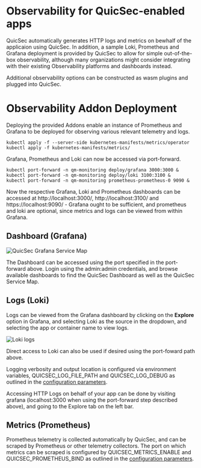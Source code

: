 # Observability for QuicSec-enabled apps

QuicSec automatically generates HTTP logs and metrics on bewhalf of the applicaion using QuicSec. In addition, a sample Loki, Prometheus and Grafana deployment is provided by QuicSec to allow for simple out-of-the-box observability, although many organizations might consider integrating with their existing Observability platforms and dashboards instead.

Additional observability options can be constructed as wasm plugins and plugged into QuicSec. 

# Observability Addon Deployment

Deploying the provided Addons enable an instance of Prometheus and Grafana to be deployed for observing various relevant telemetry and logs.

```
kubectl apply -f --server-side kubernetes-manifests/metrics/operator
kubectl apply -f kubernetes-manifests/metrics/
```

Grafana, Prometheus and Loki can now be accessed via port-forward.

```
kubectl port-forward -n qm-monitoring deploy/grafana 3000:3000 &
kubectl port-forward -n qm-monitoring deploy/loki 3100:3100 &
kubectl port-forward -n qm-monitoring prometheus-prometheus-0 9090 &
```

Now the respective Grafana, Loki and Prometheus dashboards can be accessed at http://localhost:3000/, http://localhost:3100/ and https://localhost:9090/ - Grafana ought to be sufficient, and prometheus and loki are optional, since metrics and logs can be viewed from within Grafana.

## Dashboard (Grafana)

![QuicSec Grafana Service Map](/images/desktop/Quicsec-service-map.png)

The Dashboard can be accessed using the port specified in the port-forward above. Login using the admin:admin credentials, and browse available dashboards to find the QuicSec Dashboard as well as the QuicSec Service Map.

## Logs (Loki)

Logs can be viewed from the Grafana dashboard by clicking on the **Explore** option in Grafana, and selecting Loki as the source in the dropdown, and selecting the app or container name to view logs.

![Loki logs](/images/desktop/Quicsec-loki-logs.png)

Direct access to Loki can also be used if desired using the port-foward path above.

Logging verbosity and output location is configured via environment variables, QUICSEC_LOG_FILE_PATH and QUICSEC_LOG_DEBUG as outlined in the [configuration parameters](/docs/env-vars).


Accessing HTTP Logs on behalf of your app can be done by visiting grafana (localhost:3000 when using the port-forward step described above), and going to the Explore tab on the left bar. 

## Metrics (Prometheus)

Prometheus telemetry is collected automatically by QuicSec, and can be scraped by Prometheus or other telemetry collectors. The port on which metrics can be scraped is configured by QUICSEC_METRICS_ENABLE and QUICSEC_PROMETHEUS_BIND as outlined in the [configuration parameters](/docs/env-vars).





